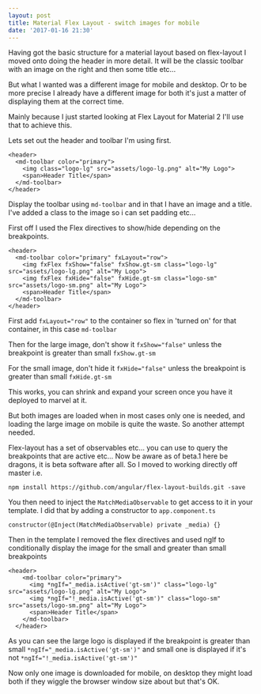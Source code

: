 ```yaml
---
layout: post
title: Material Flex Layout - switch images for mobile
date: '2017-01-16 21:30'
---
```


Having got the basic structure for a material layout based on flex-layout I moved onto doing the header in more detail. It will be the classic toolbar with an image on the right and then some title etc...

But what I wanted was a different image for mobile and desktop. Or to be more precise I already have a different image for both it's just a matter of displaying them at the correct time.

Mainly because I just started looking at Flex Layout for Material 2 I'll use that to achieve this.

Lets set out the header and toolbar I'm using first.

```
<header>
  <md-toolbar color="primary">
    <img class="logo-lg" src="assets/logo-lg.png" alt="My Logo">
    <span>Header Title</span>
  </md-toolbar>
</header>
```

Display the toolbar using `md-toolbar` and in that I have an image and a title.  I've added a class to the image so i can set padding etc...

First off I used the Flex directives to show/hide depending on the breakpoints.

```
<header>
  <md-toolbar color="primary" fxLayout="row">
    <img fxFlex fxShow="false" fxShow.gt-sm class="logo-lg" src="assets/logo-lg.png" alt="My Logo">
    <img fxFlex fxHide="false" fxHide.gt-sm class="logo-sm" src="assets/logo-sm.png" alt="My Logo">
    <span>Header Title</span>
  </md-toolbar>
</header>
```

First add `fxLayout="row"` to the container so flex in 'turned on' for that container, in this case `md-toolbar`

Then for the large image, don't show it `fxShow="false"` unless the breakpoint is greater than small `fxShow.gt-sm`

For the small image, don't hide it `fxHide="false"` unless the breakpoint is greater than small `fxHide.gt-sm`

This works, you can shrink and expand your screen once you have it deployed to marvel at it.

But both images are loaded when in most cases only one is needed, and loading the large image on mobile is quite the waste. So another attempt needed.

Flex-layout has a set of observables etc... you can use to query the breakpoints that are active etc... Now be aware as of beta.1 here be dragons, it is beta software after all. So I moved to working directly off master i.e.

`npm install https://github.com/angular/flex-layout-builds.git -save`

You then need to inject the `MatchMediaObservable` to get access to it in your template. I did that by adding a constructor to `app.component.ts`

```
constructor(@Inject(MatchMediaObservable) private _media) {}
```

Then in the template I removed the flex directives and used ngIf to conditionally display the image for the small and greater than small breakpoints

```
<header>
    <md-toolbar color="primary">
      <img *ngIf="_media.isActive('gt-sm')" class="logo-lg" src="assets/logo-lg.png" alt="My Logo">
      <img *ngIf="!_media.isActive('gt-sm')" class="logo-sm" src="assets/logo-sm.png" alt="My Logo">
      <span>Header Title</span>
    </md-toolbar>
  </header>
```

As you can see the large logo is displayed if the breakpoint is greater than small `*ngIf="_media.isActive('gt-sm')"` and small one is displayed if it's not `*ngIf="!_media.isActive('gt-sm')"`

Now only one image is downloaded for mobile, on desktop they might load both if they wiggle the browser window size about but that's OK.
